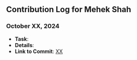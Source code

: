 ## Contribution Log for Mehek Shah

### October XX, 2024
- **Task**: 
- **Details**: 
- **Link to Commit**: [XX](https://github.com/sophiatangg/CS326Team26/commit/XX)
